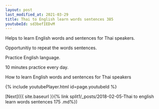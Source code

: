 ```yaml
---
layout: post
last_modified_at: 2021-03-29
title: Thai to English learn words sentences 385 
youtubeId: sd3befIEDvM
---
```

 
 
Helps to learn English words and sentences for Thai speakers.

Opportunitiy to repeat the words sentences. 

Practice English language. 
 
10 minutes practice every day. 
 
How to learn English words and sentences for Thai speakers 
 
{% include youtubePlayer.html id=page.youtubeId %}
 
 
[Next]({{ site.baseurl }}{% link  split1/_posts/2018-02-05-Thai to english learn words sentences 175 .md%})
 
